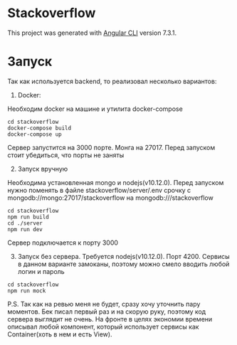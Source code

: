 # Stackoverflow

This project was generated with [Angular CLI](https://github.com/angular/angular-cli) version 7.3.1.

# Запуск

Так как используется backend, то реализовал несколько вариантов:

1) Docker:

Необходим docker на машине и утилита docker-compose
```
cd stackoverflow
docker-compose build
docker-compose up
```
Сервер запустится на 3000 порте. Монга на 27017. Перед запуском стоит убедиться, что порты не заняты

2) Запуск вручную

Необходима установленная mongo и nodejs(v10.12.0). Перед запуском нужно поменять в файле stackoverflow/server/.env срочку с mongodb://mongo:27017/stackoverflow на mongodb://<your-address>/stackoverflow

```
cd stackoverflow
npm run build
cd ./server
npm run dev
```

Сервер подключается к порту 3000

3) Запуск без сервера. Требуется nodejs(v10.12.0). Порт 4200. Сервисы в данном варианте замоканы, поэтому можно смело вводить любой логин и пароль
```
cd stackoverflow
npm run mock
```

P.S. Так как на ревью меня не будет, сразу хочу уточнить пару моментов. Бек писал первый раз и на скорую руку, поэтому код сервера выглядит не очень. На фронте в целях экономии времени описывал любой компонент, который использует сервисы как Container(хоть в нем и есть View).
